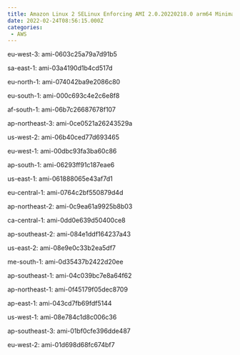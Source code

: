 ```yaml
---
title: Amazon Linux 2 SELinux Enforcing AMI 2.0.20220218.0 arm64 Minimal HVM gp2
date: 2022-02-24T08:56:15.000Z
categories:
 - AWS
---
```


eu-west-3: ami-0603c25a79a7d91b5

sa-east-1: ami-03a4190d1b4cd517d

eu-north-1: ami-074042ba9e2086c80

eu-south-1: ami-000c693c4e2c6e8f8

af-south-1: ami-06b7c26687678f107

ap-northeast-3: ami-0ce0521a26243529a

us-west-2: ami-06b40ced77d693465

eu-west-1: ami-00dbc93fa3ba60c86

ap-south-1: ami-06293ff91c187eae6

us-east-1: ami-061888065e43af7d1

eu-central-1: ami-0764c2bf550879d4d

ap-northeast-2: ami-0c9ea61a9925b8b03

ca-central-1: ami-0dd0e639d50400ce8

ap-southeast-2: ami-084e1ddf164237a43

us-east-2: ami-08e9e0c33b2ea5df7

me-south-1: ami-0d35437b2422d20ee

ap-southeast-1: ami-04c039bc7e8a64f62

ap-northeast-1: ami-0f45179f05dec8709

ap-east-1: ami-043cd7fb69fdf5144

us-west-1: ami-08e784c1d8c006c36

ap-southeast-3: ami-01bf0cfe396dde487

eu-west-2: ami-01d698d68fc674bf7

